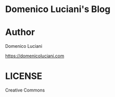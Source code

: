 # Domenico Luciani's Blog

# Author

Domenico Luciani

https://domenicoluciani.com

# LICENSE
Creative Commons